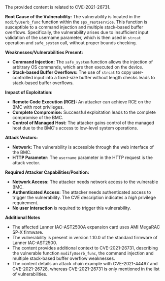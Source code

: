 The provided content is related to CVE-2021-26731.

**Root Cause of the Vulnerability:**
The vulnerability is located in the `modifyUserb_func` function within the `spx_restservice`. This function is susceptible to a command injection and multiple stack-based buffer overflows. Specifically, the vulnerability arises due to insufficient input validation of the username parameter, which is then used in `strcat` operation and `safe_system` call, without proper bounds checking.

**Weaknesses/Vulnerabilities Present:**
*   **Command Injection:** The `safe_system` function allows the injection of arbitrary OS commands, which are then executed on the device.
*   **Stack-based Buffer Overflows:** The use of `strcat` to copy user-controlled input into a fixed-size buffer without length checks leads to stack-based buffer overflows.

**Impact of Exploitation:**
*   **Remote Code Execution (RCE):** An attacker can achieve RCE on the BMC with root privileges.
*   **Complete Compromise:** Successful exploitation leads to the complete compromise of the BMC.
*   **Control of Managed Host:** The attacker gains control of the managed host due to the BMC's access to low-level system operations.

**Attack Vectors:**
*   **Network:** The vulnerability is accessible through the web interface of the BMC.
*   **HTTP Parameter:** The `username` parameter in the HTTP request is the attack vector.

**Required Attacker Capabilities/Position:**
*   **Network Access:** The attacker needs network access to the vulnerable BMC.
*   **Authenticated Access:** The attacker needs authenticated access to trigger the vulnerability. The CVE description indicates a *high* privilege requirement.
*   **No user interaction** is required to trigger this vulnerability.

**Additional Notes**
*   The affected Lanner IAC-AST2500A expansion card uses AMI MegaRAC SP-X firmware.
*   The vulnerability is present in version 1.10.0 of the standard firmware of Lanner IAC-AST2500.
*   The content provides additional context to CVE-2021-26731, describing the vulnerable function `modifyUserb_func`, the command injection and multiple stack-based buffer overflow weaknesses.
*   The content details an attack chain example with CVE-2021-44467 and CVE-2021-26728, whereas CVE-2021-26731 is only mentioned in the list of vulnerabilities.
